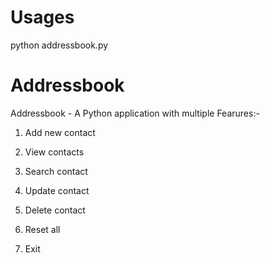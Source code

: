 
# Usages
python addressbook.py

# Addressbook

Addressbook - A Python application with multiple Fearures:-

1. Add new contact

2. View contacts

3. Search contact

4. Update contact

5. Delete contact

6. Reset all

7. Exit
